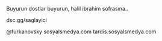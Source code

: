 Buyurun dostlar buyurun, halil ibrahim sofrasına..

dsc.gg/saglayici

@furkanovsky
sosyalsmedya.com
tardis.sosyalsmedya.com
